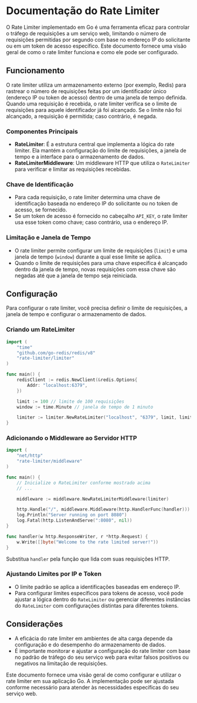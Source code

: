 # Documentação do Rate Limiter

O Rate Limiter implementado em Go é uma ferramenta eficaz para controlar o tráfego de requisições a um serviço web, limitando o número de requisições permitidas por segundo com base no endereço IP do solicitante ou em um token de acesso específico. Este documento fornece uma visão geral de como o rate limiter funciona e como ele pode ser configurado.

## Funcionamento

O rate limiter utiliza um armazenamento externo (por exemplo, Redis) para rastrear o número de requisições feitas por um identificador único (endereço IP ou token de acesso) dentro de uma janela de tempo definida. Quando uma requisição é recebida, o rate limiter verifica se o limite de requisições para aquele identificador já foi alcançado. Se o limite não foi alcançado, a requisição é permitida; caso contrário, é negada.

### Componentes Principais

- **RateLimiter**: É a estrutura central que implementa a lógica do rate limiter. Ela mantém a configuração do limite de requisições, a janela de tempo e a interface para o armazenamento de dados.
- **RateLimiterMiddleware**: Um middleware HTTP que utiliza o `RateLimiter` para verificar e limitar as requisições recebidas.

### Chave de Identificação

- Para cada requisição, o rate limiter determina uma chave de identificação baseada no endereço IP do solicitante ou no token de acesso, se fornecido.
- Se um token de acesso é fornecido no cabeçalho `API_KEY`, o rate limiter usa esse token como chave; caso contrário, usa o endereço IP.

### Limitação e Janela de Tempo

- O rate limiter permite configurar um limite de requisições (`limit`) e uma janela de tempo (`window`) durante a qual esse limite se aplica.
- Quando o limite de requisições para uma chave específica é alcançado dentro da janela de tempo, novas requisições com essa chave são negadas até que a janela de tempo seja reiniciada.

## Configuração

Para configurar o rate limiter, você precisa definir o limite de requisições, a janela de tempo e configurar o armazenamento de dados.

### Criando um RateLimiter

```go
import (
    "time"
    "github.com/go-redis/redis/v8"
    "rate-limiter/limiter"
)

func main() {
    redisClient := redis.NewClient(&redis.Options{
        Addr: "localhost:6379",
    })

    limit := 100 // limite de 100 requisições
    window := time.Minute // janela de tempo de 1 minuto

    limiter := limiter.NewRateLimiter("localhost", "6379", limit, limit, int(window.Seconds()))
}
```

### Adicionando o Middleware ao Servidor HTTP

```go
import (
    "net/http"
    "rate-limiter/middleware"
)

func main() {
    // Inicialize o RateLimiter conforme mostrado acima
    // ...

    middleware := middleware.NewRateLimiterMiddleware(limiter)

    http.Handle("/", middleware.Middleware(http.HandlerFunc(handler)))
    log.Println("Server running on port 8080")
    log.Fatal(http.ListenAndServe(":8080", nil))
}

func handler(w http.ResponseWriter, r *http.Request) {
    w.Write([]byte("Welcome to the rate limited server!"))
}
```

Substitua `handler` pela função que lida com suas requisições HTTP.

### Ajustando Limites por IP e Token

- O limite padrão se aplica a identificações baseadas em endereço IP.
- Para configurar limites específicos para tokens de acesso, você pode ajustar a lógica dentro do `RateLimiter` ou gerenciar diferentes instâncias do `RateLimiter` com configurações distintas para diferentes tokens.

## Considerações

- A eficácia do rate limiter em ambientes de alta carga depende da configuração e do desempenho do armazenamento de dados.
- É importante monitorar e ajustar a configuração do rate limiter com base no padrão de tráfego do seu serviço web para evitar falsos positivos ou negativos na limitação de requisições.

Este documento fornece uma visão geral de como configurar e utilizar o rate limiter em sua aplicação Go. A implementação pode ser ajustada conforme necessário para atender às necessidades específicas do seu serviço web.
